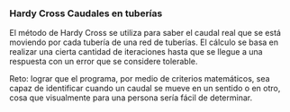 ### Hardy Cross Caudales en tuberías

El método de Hardy Cross se utiliza para saber el caudal real que se está moviendo por cada tubería de una red de tuberías. El cálculo se basa en realizar una cierta cantidad de iteraciones hasta que se llegue a una respuesta con un error que se considere tolerable. 

Reto: lograr que el programa, por medio de criterios matemáticos, sea capaz de identificar cuando un caudal se mueve en un sentido o en otro, cosa que visualmente para una persona sería fácil de determinar. 
